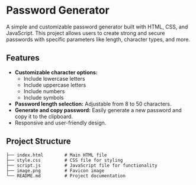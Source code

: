 # Password Generator

A simple and customizable password generator built with HTML, CSS, and JavaScript. This project allows users to create strong and secure passwords with specific parameters like length, character types, and more.

## Features
- **Customizable character options:**
  - Include lowercase letters
  - Include uppercase letters
  - Include numbers
  - Include symbols
- **Password length selection:** Adjustable from 8 to 50 characters.
- **Generate and copy password:** Easily generate a new password and copy it to the clipboard.
- Responsive and user-friendly design.

## Project Structure
```
├── index.html        # Main HTML file
├── style.css         # CSS file for styling
├── script.js         # JavaScript file for functionality
├── image.png         # Favicon image
└── README.md         # Project documentation
```